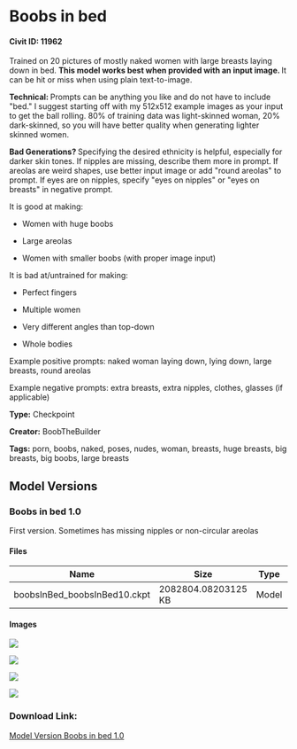 # Boobs in bed

#### Civit ID: 11962

<p>Trained on 20 pictures of mostly naked women with large breasts laying down in bed. <strong>This model works best when provided with an input image. </strong>It can be hit or miss when using plain text-to-image.</p><p></p><p><strong>Technical: </strong>Prompts can be anything you like and do not have to include "bed." I suggest starting off with my 512x512 example images as your input to get the ball rolling. 80% of training data was light-skinned woman, 20% dark-skinned, so you will have better quality when generating lighter skinned women.</p><p></p><p><strong>Bad Generations? </strong>Specifying the desired ethnicity is helpful, especially for darker skin tones. If nipples are missing, describe them more in prompt. If areolas are weird shapes, use better input image or add "round areolas" to prompt. If eyes are on nipples, specify "eyes on nipples" or "eyes on breasts" in negative prompt.</p><p></p><p>It is good at making:</p><ul><li><p>Women with huge boobs</p></li><li><p>Large areolas</p></li><li><p>Women with smaller boobs (with proper image input)</p><p></p></li></ul><p>It is bad at/untrained for making:</p><ul><li><p>Perfect fingers</p></li><li><p>Multiple women</p></li><li><p>Very different angles than top-down</p></li><li><p>Whole bodies</p></li></ul><p></p><p>Example positive prompts: naked woman laying down, lying down, large breasts, round areolas</p><p>Example negative prompts: extra breasts, extra nipples, clothes, glasses (if applicable)</p>

**Type:** Checkpoint

**Creator:** BoobTheBuilder

**Tags:** porn, boobs, naked, poses, nudes, woman, breasts, huge breasts, big breasts, big boobs, large breasts

## Model Versions

### Boobs in bed 1.0

<p>First version. Sometimes has missing nipples or non-circular areolas</p>

#### Files

| Name | Size | Type | Format | Download Url | AutoV1 | AutoV2 | SHA256 | CRC32 | BLAKE3 |
| --- | --- | --- | --- | --- | --- | --- | --- | --- | --- |
| boobsInBed_boobsInBed10.ckpt | 2082804.08203125 KB | Model | PickleTensor | https://civitai.com/api/download/models/14134 | F2173C0D | AB51320DAC | AB51320DAC75D5CF943EEC6D51D047427EB522ECA1E7EEAEBC976D9011130AD4 | 90A9D3E0 | 514C85E7CC1BFEC09E1576EC30243A0FEB6AFAFADE44ECBFE05F98DFC7F5CD96 |

#### Images

<p><img src="https://image.civitai.com/xG1nkqKTMzGDvpLrqFT7WA/55e3d84e-a81b-47a2-fc2c-fbc9a4dc8400/width=450/137601.jpeg" /></p>

<p><img src="https://image.civitai.com/xG1nkqKTMzGDvpLrqFT7WA/9b68a982-2e18-4682-22e5-56c778615a00/width=450/137599.jpeg" /></p>

<p><img src="https://image.civitai.com/xG1nkqKTMzGDvpLrqFT7WA/1ef00c36-471d-4673-089c-f5902c7d6f00/width=450/137600.jpeg" /></p>

<p><img src="https://image.civitai.com/xG1nkqKTMzGDvpLrqFT7WA/1acdf696-e585-4963-fa2c-5b9144f61800/width=450/137598.jpeg" /></p>

### Download Link:

[Model Version Boobs in bed 1.0](https://civitai.com/api/download/models/14134)

